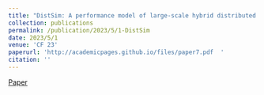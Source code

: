 ```yaml
---
title: "DistSim: A performance model of large-scale hybrid distributed DNN training"
collection: publications
permalink: /publication/2023/5/1-DistSim
date: 2023/5/1
venue: 'CF 23'
paperurl: 'http://academicpages.github.io/files/paper7.pdf  '
citation: ''
---
```


<a href='http://academicpages.github.io/files/paper7.pdf  '>Paper</a>
